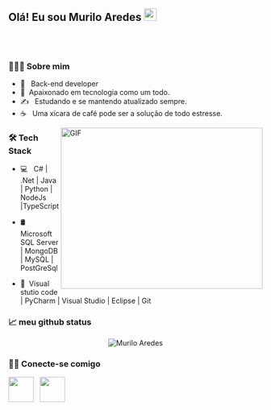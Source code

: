 <h2>Olá! Eu sou Murilo Aredes  <img src="https://github.com/souvikguria98/souvikguria98/blob/master/Hi.gif" width="25"></h2>
<br> </br>
<h3> 🧑🏾‍💻 Sobre mim </h3> 

- 💼 &nbsp; Back-end developer
- 🌱&nbsp;  Apaixonado em tecnologia como um todo.
- ✍️ &nbsp; Estudando e se mantendo atualizado sempre.
- ☕ &nbsp; Uma xícara de café pode ser a solução de todo estresse.
<img src="https://raw.githubusercontent.com/abhisheknaiidu/abhisheknaiidu/master/code.gif" width="400" display: inline-block align="right" height="320" alt="GIF">   
<h3>🛠 Tech Stack</h3>

- 💻 &nbsp; C# | .Net | Java | Python | NodeJs |TypeScript


-  🛢 &nbsp; Microsoft SQL Server | MongoDB | MySQL | PostGreSql  
- 🔧 &nbsp;Visual stutio code | PyCharm | Visual Studio  | Eclipse | Git 

<h3>📈 meu github status</h3>  
<p align="center"> <img src="https://github-readme-stats.vercel.app/api?username=MuriloAredes&show_icons=true&theme=gotham" alt="Murilo Aredes" />
      
  <h3> 🤝🏻 Conecte-se comigo </h3> 
<a href="linkedin.com/in/murilo-aredes-b58705170" rel="nofollow"><img src="https://camo.githubusercontent.com/5f5c514ea5b09b205494cfa3eb4c38be4aa8ecf446c42bcf8ddb5ed515529612/68747470733a2f2f696d672e69636f6e73382e636f6d2f706c6173746963696e652f3130302f3030303030302f6c696e6b6564696e2e706e67" width="50" data-canonical-src="https://img.icons8.com/plasticine/100/000000/linkedin.png" style="max-width:100%;"></a>
&nbsp; <a href="mailto:Murilohenrique467@gmail.com" target="_blank" rel="noopener noreferrer"><img src="https://img.icons8.com/plasticine/100/000000/gmail.png"  width="50" /></a> 

